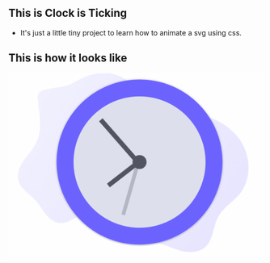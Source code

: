 ## This is Clock is Ticking

- It's just a little tiny project to learn how to animate a svg using css.

## This is how it looks like

<img src='.github/Animação.gif' />